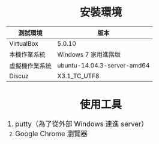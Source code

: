 # **<center>安裝環境**

| <b>測試環境|<b>版本|
| -- | -- |
|VirtualBox|5.0.10|
|本機作業系統|Windows 7 家用進階版|
|虛擬機作業系統|ubuntu-14.04.3-server-amd64|
|Discuz|X3.1_TC_UTF8|




# **<center>使用工具**

<ol><font size="4">
<li>putty（為了從外部 Windows 連進 server）
<li>Google Chrome 瀏覽器
</font></ol>
